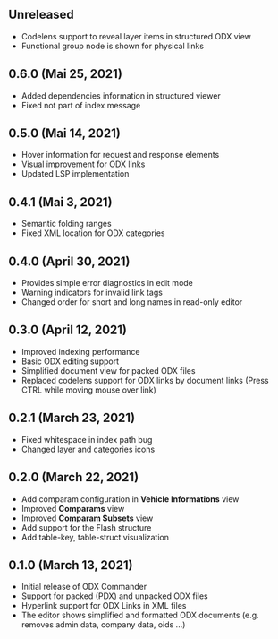 ## Unreleased

- Codelens support to reveal layer items in structured ODX view
- Functional group node is shown for physical links

## 0.6.0 (Mai 25, 2021)

- Added dependencies information in structured viewer
- Fixed not part of index message

## 0.5.0  (Mai 14, 2021)

- Hover information for request and response elements
- Visual improvement for ODX links
- Updated LSP implementation

## 0.4.1  (Mai 3, 2021)

- Semantic folding ranges
- Fixed XML location for ODX categories

## 0.4.0  (April 30, 2021)

- Provides simple error diagnostics in edit mode
- Warning indicators for invalid link tags
- Changed order for short and long names in read-only editor

## 0.3.0  (April 12, 2021)

- Improved indexing performance
- Basic ODX editing support
- Simplified document view for packed ODX files
- Replaced codelens support for ODX links by document links (Press CTRL while moving mouse over link)

## 0.2.1  (March 23, 2021)

- Fixed whitespace in index path bug
- Changed layer and categories icons

## 0.2.0  (March 22, 2021)

- Add comparam configuration in **Vehicle Informations** view
- Improved **Comparams** view
- Improved **Comparam Subsets** view
- Add support for the Flash structure
- Add table-key, table-struct visualization

## 0.1.0  (March 13, 2021)

- Initial release of ODX Commander
- Support for packed (PDX) and unpacked ODX files
- Hyperlink support for ODX Links in XML files
- The editor shows simplified and formatted ODX documents (e.g. removes admin data, company data, oids ...)

